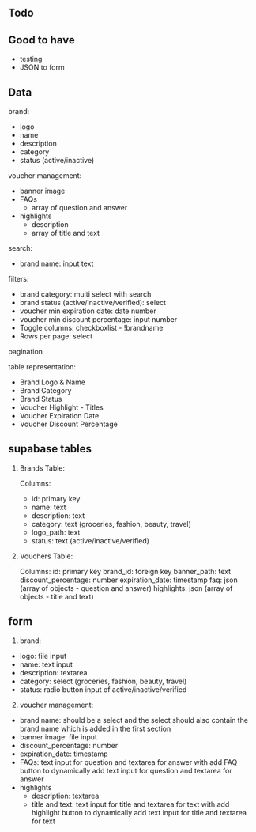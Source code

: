 ## Todo

<!-- - brand categories should come from database -->
<!-- - error handling form -->
<!-- - login or dashboard on site page -->
<!-- - if a brand is deleted, delete the logo as well from storage and associated banners as well -->

<!-- - card analytics for metadata and vouchers -->

<!-- - take all the breadcrumbs to constants -->
<!-- - css -->
  <!-- - onhover hightlights -->
  <!-- - view details -->
  <!-- - Add remove highlight & FAQ -->

<!-- - pagination -->

## Good to have

- testing
- JSON to form

## Data

brand:

- logo
- name
- description
- category
- status (active/inactive)

voucher management:

- banner image
- FAQs
  - array of question and answer
- highlights
  - description
  - array of title and text

search:

- brand name: input text

filters:

- brand category: multi select with search
- brand status (active/inactive/verified): select
- voucher min expiration date: date number
- voucher min discount percentage: input number
- Toggle columns: checkboxlist - !brandname
- Rows per page: select

pagination

table representation:

- Brand Logo & Name
- Brand Category
- Brand Status
- Voucher Highlight - Titles
- Voucher Expiration Date
- Voucher Discount Percentage

## supabase tables

1. Brands Table:

   Columns:

   - id: primary key
   - name: text
   - description: text
   - category: text (groceries, fashion, beauty, travel)
   - logo_path: text
   - status: text (active/inactive/verified)

2. Vouchers Table:

   Columns:
   id: primary key
   brand_id: foreign key
   banner_path: text
   discount_percentage: number
   expiration_date: timestamp
   faq: json (array of objects - question and answer)
   highlights: json (array of objects - title and text)

## form

1. brand:

- logo: file input
- name: text input
- description: textarea
- category: select (groceries, fashion, beauty, travel)
- status: radio button input of active/inactive/verified

2. voucher management:

- brand name: should be a select and the select should also contain the brand name which is added in the first section
- banner image: file input
- discount_percentage: number
- expiration_date: timestamp
- FAQs: text input for question and textarea for answer with add FAQ button to dynamically add text input for question and textarea for answer
- highlights
  - description: textarea
  - title and text: text input for title and textarea for text with add highlight button to dynamically add text input for title and textarea for text
